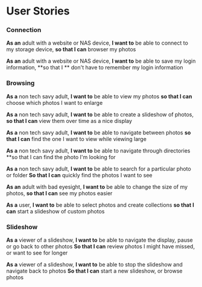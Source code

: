 # User Stories

### Connection

**As an** adult with a website or NAS device,
**I want to** be able to connect to my storage device,
**so that I can** browser my photos

**As an** adult with a website or NAS device,
**I want to** be able to save my login information,
**so that I ** don't have to remember my login information

### Browsing

**As a** non tech savy adult, 
**I want to** be able to view my photos 
**so that I can** choose which photos I want to enlarge

**As a** non tech savy adult,
**I want to** be able to create a slideshow of photos,
**so that I can** view them over time as a nice display

**As a** non tech savy adult,
**I want to** be able to navigate between photos
**so that I can** find the one I want to view while viewing large 

**As a** non tech savy adult,
**I want to** be able to navigate through directories
**so that I can find the photo I'm looking for

**As a** non tech savy adult,
**I want to** be able to search for a particular photo or folder
**So that I can** quickly find the photos I want to see

**As an** adult with bad eyesight, 
**I want to** be able to change the size of my photos,
**so that I can** see my photos easier

**As a** user,
**I want to** be able to select photos and create collections
**so that I can** start a slideshow of custom photos

### Slideshow

**As a** viewer of a slideshow,
**I want to** be able to navigate the display, pause or go back to other photos
**So that I can** review photos I might have missed, or want to see for longer

**As a** viewer of a slideshow,
**I want to** be able to stop the slideshow and navigate back to photos
**So that I can** start a new slideshow, or browse photos

